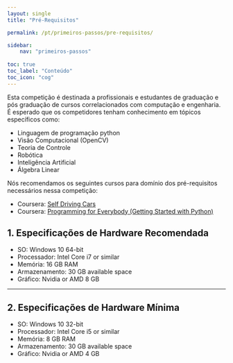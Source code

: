 ```yaml
---
layout: single
title: "Pré-Requisitos"

permalink: /pt/primeiros-passos/pre-requisitos/

sidebar:
    nav: "primeiros-passos"
    
toc: true
toc_label: "Conteúdo"
toc_icon: "cog"
---
```


Esta competição é destinada a profissionais e estudantes de graduação e pós graduação de cursos correlacionados com computação e engenharia. É esperado que os competidores tenham conhecimento em tópicos específicos como:
 - Linguagem de programação python
 - Visão Computacional (OpenCV)
 - Teoria de Controle
 - Robótica
 - Inteligência Artificial
 - Álgebra Linear

Nós recomendamos os seguintes cursos para domínio dos pré-requisitos necessários nessa competição:

 - Coursera: [Self Driving Cars](https://www.coursera.org/specializations/self-driving-cars)
 - Coursera: [Programming for Everybody (Getting Started with Python)](https://www.coursera.org/learn/python)



## 1. Especificações de Hardware Recomendada
- SO: Windows 10 64-bit
- Processador: Intel Core i7 or similar
- Memória: 16 GB RAM
- Armazenamento: 30 GB available space
- Gráfico: Nvidia or AMD 8 GB







* * *

## 2. Especificações de Hardware Mínima

- SO: Windows 10 32-bit
- Processador: Intel Core i5 or similar
- Memória: 8 GB RAM
- Armazenamento: 30 GB available space
- Gráfico: Nvidia or AMD 4 GB

